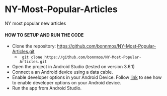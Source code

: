 # NY-Most-Popular-Articles
NY most popular new articles

#### HOW TO SETUP AND RUN THE CODE

* Clone the repository:  https://github.com/bonnmos/NY-Most-Popular-Articles.git
  * ```  git clone https://github.com/bonnmos/NY-Most-Popular-Articles.git  ```
* Open the project in Android Studio (tested on version 3.6.1)
* Connect a an Android device using a data cable.
* Enable developer options in your Android Device. Follow [link](https://www.digitaltrends.com/mobile/how-to-get-developer-options-on-android/) to see how to enable developer options on your Android device.
* Run the app from Android Studio.

